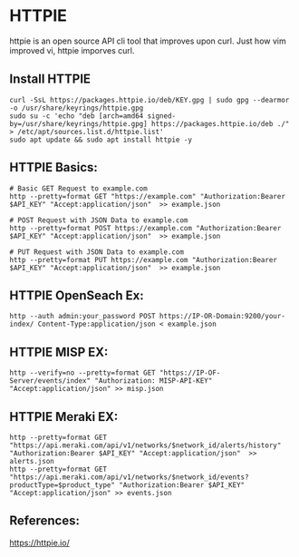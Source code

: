 HTTPIE
======

httpie is an open source API cli tool that improves upon curl. Just how vim improved vi, httpie imporves curl. 

Install HTTPIE
--------------
```
curl -SsL https://packages.httpie.io/deb/KEY.gpg | sudo gpg --dearmor -o /usr/share/keyrings/httpie.gpg
sudo su -c 'echo "deb [arch=amd64 signed-by=/usr/share/keyrings/httpie.gpg] https://packages.httpie.io/deb ./" > /etc/apt/sources.list.d/httpie.list'
sudo apt update && sudo apt install httpie -y 
```

HTTPIE Basics:
-------------
```
# Basic GET Request to example.com
http --pretty=format GET "https://example.com" "Authorization:Bearer $API_KEY" "Accept:application/json"  >> example.json

# POST Request with JSON Data to example.com
http --pretty=format POST https://example.com "Authorization:Bearer $API_KEY" "Accept:application/json"  >> example.json

# PUT Request with JSON Data to example.com
http --pretty=format PUT https://example.com "Authorization:Bearer $API_KEY" "Accept:application/json"  >> example.json
```

HTTPIE OpenSeach Ex:
---------------------
```
http --auth admin:your_password POST https://IP-OR-Domain:9200/your-index/ Content-Type:application/json < example.json
```

HTTPIE MISP EX:
---------------
```
http --verify=no --pretty=format GET "https://IP-OF-Server/events/index" "Authorization: MISP-API-KEY" "Accept:application/json" >> misp.json
```

HTTPIE Meraki EX:
-----------------
```
http --pretty=format GET "https://api.meraki.com/api/v1/networks/$network_id/alerts/history" "Authorization:Bearer $API_KEY" "Accept:application/json"  >> alerts.json
http --pretty=format GET "https://api.meraki.com/api/v1/networks/$network_id/events?productType=$product_type" "Authorization:Bearer $API_KEY" "Accept:application/json" >> events.json
```

References:
-----------

https://httpie.io/